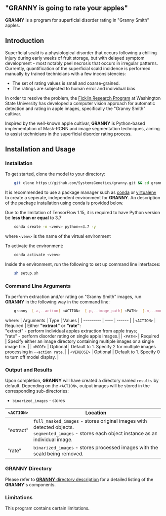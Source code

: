 "**GRANNY** is going to rate your apples"
---
**GRANNY** is a program for superficial disorder rating in "Granny Smith" apples. 

## Introduction 

Superficial scald is a physiological disorder that occurs following a chilling injury during early weeks of fruit storage, but with delayed symptom development - most notably peel necrosis that occurs in irregular patterns. Currently, quantification of the superficial scald incidence is performed manually by trained technicians with a few inconsistencies: 
- The set of rating values is small and coarse-grained. 
- The ratings are subjected to human error and individual bias

In order to resolve the problem, the [Ficklin Research Program](http://ficklinlab.cahnrs.wsu.edu/) at Washington State University has developed a computer vision approach for automatic detection and rating in apple images, specifically the "Granny Smith" cultivar.

Inspired by the well-known apple cultivar, **GRANNY** is Python-based implementation of Mask-RCNN and image segmentation techniques, aiming to assist technicians in the superficial disorder rating process. 

## Installation and Usage

### Installation
To get started, clone the model to your directory: 

```bash 
    git clone https://github.com/SystemsGenetics/granny.git && cd granny
```

It is recommended to use a package manager such as [conda](https://www.anaconda.com/) or [virtualenv](https://pypi.org/project/virtualenv/) to create a seperate, independent environment for **GRANNY**. An description of the package installation using conda is provided below. 

Due to the limitation of TensorFlow 1.15, it is required to have Python version be **less than or equal** to 3.7
```bash
    conda create -n <venv> python==3.7 -y
```
where `<venv>` is the name of the virtual environment

To activate the environment:
```bash
    conda activate <venv>
```

Inside the environment, run the following to set up command line interfaces:
```bash
    sh setup.sh
```

### Command Line Arguments
To perform extraction and/or rating on "Granny Smith" images, run **GRANNY** in the following way in the command line: 

```bash
    granny  [-a,--action] <ACTION>  [-p,--image_path] <PATH>  [-m,--mode] <MODE>  [-v,--verbose] <VERBOSE>
```


where: 
| Arguments  | Type | Values |
| ---------  | ---- | ------ |
| `<ACTION>` | Required | Either **"extract"** or **"rate"**: <br />"extract" - perform individual apples extraction from apple trays; <br /> "rate" - perform disorder rating on single apple images.|
| `<PATH>`   | Required | Specify either an image directory containing multiple images or a single image file. |
| `<MODE>`   | Optional | Default to 1. Specify 2 for multiple images processing in `--action rate`. |
| `<VERBOSE>` | Optional | Default to 1. Specify 0 to turn off model display. |

### Output and Results
Upon completion, **GRANNY** will have created a directory named `results` by default. Depending on the `<ACTION>`, output images will be stored in the corresponding sub-directories:
 
- `binarized_images` - stores 

| `<ACTION>` | Location | 
| ---------- | -------- | 
| "extract"  |  `full_masked_images` - stores original images with detected objects. <br /> `segmented_images` - stores each object instance as an individual image. | 
| "rate"     |  `binarized_images` - stores processed images with the scald being removed.|  


### **GRANNY** Directory
Please refer to [**GRANNY** directory description](https://github.com/SystemsGenetics/granny/blob/master/GRANNY/README.md) for a detailed listing of the **GRANNY**'s components.  

### Limitations 
This program contains certain limitations. 



